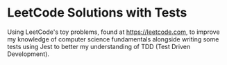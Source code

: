 # LeetCode Solutions with Tests
Using LeetCode's toy problems, found at https://leetcode.com, to improve my knowledge of computer science fundamentals alongside writing some tests using Jest to better my understanding of TDD (Test Driven Development).
